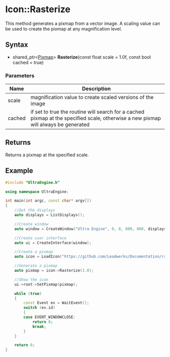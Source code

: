 # Icon::Rasterize

This method generates a pixmap from a vector image. A scaling value can be used to create the pixmap at any magnification level.

## Syntax

- shared_ptr<[Pixmap](Pixmap.md)\> **Rasterize**(const float scale = 1.0f, const bool cached = true)

### Parameters

| Name | Description |
| --- | --- |
| scale | magnification value to create scaled versions of the image |
| cached | if set to true the routine will search for a cached pixmap at the specified scale, otherwise a new pixmap will always be generated |

## Returns

Returns a pixmap at the specified scale.

## Example

```c++
#include "UltraEngine.h"

using namespace UltraEngine;

int main(int argc, const char* argv[])
{
    //Get the displays
    auto displays = ListDisplays();

    //Create window
    auto window = CreateWindow("Ultra Engine", 0, 0, 800, 800, displays[0]);

    //Create user interface
    auto ui = CreateInterface(window);

    //Create a pixmap
    auto icon = LoadIcon("https://github.com/Leadwerks/Documentation/raw/master/Assets/Materials/Logos/23.svg");

    //Generate a pixmap
    auto pixmap = icon->Rasterize(1.0);

    //Show the icon
    ui->root->SetPixmap(pixmap);

    while (true)
    {
        const Event ev = WaitEvent();
        switch (ev.id)
        {
        case EVENT_WINDOWCLOSE:
            return 0;
            break;
        }
    }

    return 0;
}
```
